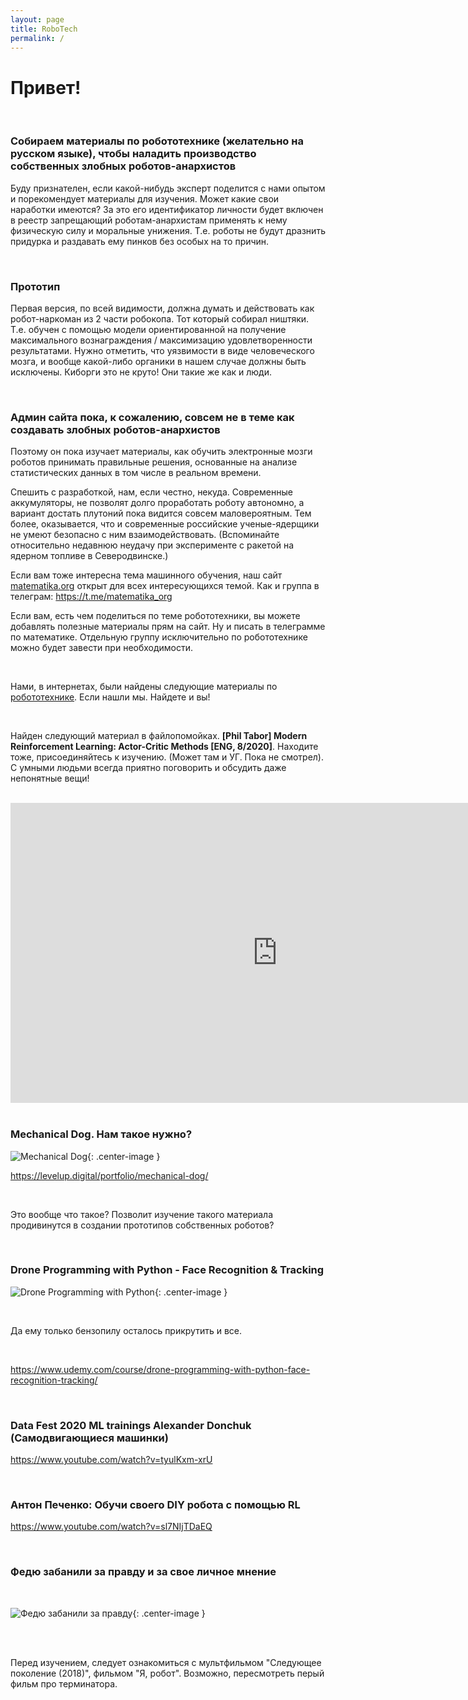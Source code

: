 ```yaml
---
layout: page
title: RoboTech
permalink: /
---
```


# Привет!

<br/>

### Собираем материалы по робототехнике (желательно на русском языке), чтобы наладить производство собственных злобных роботов-анархистов

Буду признателен, если какой-нибудь эксперт поделится с нами опытом и порекомендует материалы для изучения. Может какие свои наработки имеются? За это его идентификатор личности будет включен в реестр запрещающий роботам-анархистам применять к нему физическую силу и моральные унижения. Т.е. роботы не будут дразнить придурка и раздавать ему пинков без особых на то причин.

<br/>

### Прототип

Первая версия, по всей видимости, должна думать и действовать как робот-наркоман из 2 части робокопа. Тот который собирал ништяки. Т.е. обучен с помощью модели ориентированной на получение максимального вознаграждения / максимизацию удовлетворенности результатами. Нужно отметить, что уязвимости в виде человеческого мозга, и вообще какой-либо органики в нашем случае должны быть исключены. Киборги это не круто! Они такие же как и люди.

<br/>

### Админ сайта пока, к сожалению, совсем не в теме как создавать злобных роботов-анархистов

Поэтому он пока изучает материалы, как обучить электронные мозги роботов принимать правильные решения, основанные на анализе статистических данных в том числе в реальном времени.

Спешить с разработкой, нам, если честно, некуда. Современные аккумуляторы, не позволят долго проработать роботу автономно, а вариант достать плутоний пока видится совсем маловероятным. Тем более, оказывается, что и современные российские ученые-ядерщики не умеют безопасно с ним взаимодействовать. (Вспоминайте относительно недавнюю неудачу при эксперименте с ракетой на ядерном топливе в Северодвинске.)

Если вам тоже интересна тема машинного обучения, наш сайт <a href="//matematika.org">matematika.org</a> открыт для всех интересующихся темой. Как и группа в телеграм: https://t.me/matematika_org

Если вам, есть чем поделиться по теме робототехники, вы можете добавлять полезные материалы прям на сайт. Ну и писать в телеграмме по математике. Отдельную группу исключительно по робототехнике можно будет завести при необходимости.

<br/>

Нами, в интернетах, были найдены следующие материалы по <a href="/videos/">робототехнике</a>. Если нашли мы. Найдете и вы!

<br/>

Найден следующий материал в файлопомойках. **[Phil Tabor] Modern Reinforcement Learning: Actor-Critic Methods [ENG, 8/2020]**. Находите тоже, присоединяйтесь к изучению. (Может там и УГ. Пока не смотрел). С умными людьми всегда приятно поговорить и обсудить даже непонятные вещи!

<br/>

<div align="center">
    <iframe width="853" height="480" src="https://www.youtube.com/embed/p9LGYVbaQco" frameborder="0" allow="accelerometer; autoplay; encrypted-media; gyroscope; picture-in-picture" allowfullscreen></iframe>
</div>

<br/>

### Mechanical Dog. Нам такое нужно?

![Mechanical Dog](/img/MechanicalDog.jpg 'Mechanical Dog'){: .center-image }

https://levelup.digital/portfolio/mechanical-dog/

<br/>

Это вообще что такое? Позволит изучение такого материала продивинутся в создании прототипов собственных роботов?

<br/>

### Drone Programming with Python - Face Recognition & Tracking

![Drone Programming with Python](/img/DroneProgramming.jpg 'Drone Programming with Python'){: .center-image }

<br/>

Да ему только бензопилу осталось прикрутить и все.

<br/>

https://www.udemy.com/course/drone-programming-with-python-face-recognition-tracking/

<br/>

### Data Fest 2020 ML trainings Alexander Donchuk (Самодвигающиеся машинки)

https://www.youtube.com/watch?v=tyulKxm-xrU

<br/>

### Антон Печенко: Обучи своего DIY робота с помощью RL

https://www.youtube.com/watch?v=sl7NIjTDaEQ

<br/>

### Федю забанили за правду и за свое личное мнение

<br/>

![Федю забанили за правду](/img/redor-01.jpeg 'Федю забанили за правду'){: .center-image }

<br/>
<br/>

Перед изучением, следует ознакомиться с мультфильмом "Следующее поколение (2018)", фильмом "Я, робот". Возможно, пересмотреть перый фильм про терминатора.
